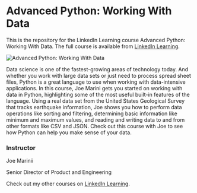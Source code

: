 # Advanced Python: Working With Data
This is the repository for the LinkedIn Learning course Advanced Python: Working With Data. The full course is available from [LinkedIn Learning][lil-course-url].

![Advanced Python: Working With Data][lil-thumbnail-url] 

Data science is one of the fastest-growing areas of technology today. And whether you work with large data sets or just need to process spread sheet files, Python is a great language to use when working with data-intensive applications. In this course, Joe Marini gets you started on working with data in Python, highlighting some of the most useful built-in features of the language. Using a real data set from the United States Geological Survey that tracks earthquake information, Joe shows you how to perform data operations like sorting and filtering, determining basic information like minimum and maximum values, and reading and writing data to and from other formats like CSV and JSON. Check out this course with Joe to see how Python can help you make sense of your data.


### Instructor

Joe Marinii 
                            
Senior Director of Product and Engineering

                            

Check out my other courses on [LinkedIn Learning](https://www.linkedin.com/learning/instructors/joe-marini).

[lil-course-url]: https://www.linkedin.com/learning/advanced-python-working-with-data?dApp=59033956
[lil-thumbnail-url]: https://media.licdn.com/dms/image/C4E0DAQHFsVUV8qK2oQ/learning-public-crop_675_1200/0/1677626823709?e=2147483647&v=beta&t=iOWz9iUaE863pt-gX47-xkif7849UDZYy8Xrd-jexew

